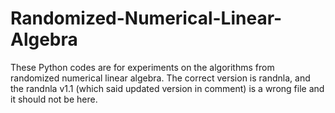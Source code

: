 # Randomized-Numerical-Linear-Algebra

These Python codes are for experiments on the algorithms from randomized numerical linear algebra. The correct version is randnla, and the randnla v1.1 (which said updated version in comment) is a wrong file and it should not be here.
